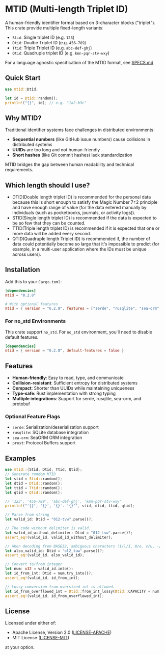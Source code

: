 # MTID (Multi-length Triplet ID)

<!-- cargo-rdme start -->

A human-friendly identifier format based on 3-character blocks ("triplet").
This crate provide multiple fixed-length variants:

- `Stid`: Single triplet ID (e.g. `123`)
- `Dtid`: Doulbe Triplet ID (e.g. `456-789`)
- `Ttid`: Triple Triplet ID (e.g. `abc-def-ghj`)
- `Qtid`: Quadruple triplet ID (e.g. `kmn-pqr-stv-wxy`)

For a language agnostic specification of the MTID format, see [SPECS.md](https://github.com/fluo10/mtid/blob/main/SPECS.md)

## Quick Start

```rust
use mtid::Dtid;

let id = Dtid::random();
println!("{}", id); // e.g. "1a2-b3c"

```

## Why MTID?

Traditional identifier systems face challenges in distributed environments:

- **Sequential numbers** (like GitHub issue numbers) cause collisions in distributed systems
- **UUIDs** are too long and not human-friendly
- **Short hashes** (like Git commit hashes) lack standardization

MTID bridges the gap between human readability and technical requirements.

## Which length should I use?

- DTID(Double length triplet ID) is recommended for the personal data
  because this is short enouph to satisfy the Magic Number 7±2 principle and have enough range of value
  (for the data entered manually by individuals (such as pocketbooks, journals, or activity logs)).
- STID(Single length triplet ID) is recommended if the data is expected to be so few that they can be counted.
- TTID(Triple length triplet ID) is recommended if it is expected that one or more data will be added every second.
- QTID(Quadruple length Triplet ID) is recommended if, the number of data could potentially become so large that it's impossible to predict
  (for example, in a multi-user application where the IDs must be unique across users).

## Installation

Add this to your `Cargo.toml`:

```toml
[dependencies]
mtid = "0.2.0"

# With optional features
mtid = { version = "0.2.0", features = ["serde", "rusqlite", "sea-orm", "prost"] }
```

### For no_std Environments

This crate support `no_std`.
For `no_std` environment, you'll need to disable default features.

```toml
[dependencies]
mtid = { version = "0.2.0", default-features = false }
``` 

## Features

- **Human-friendly**: Easy to read, type, and communicate
- **Collision-resistant**: Sufficient entropy for distributed systems
- **Compact**: Shorter than UUIDs while maintaining uniqueness
- **Type-safe**: Rust implementation with strong typing
- **Multiple integrations**: Support for serde, rusqlite, sea-orm, and protobuf

### Optional Feature Flags

- `serde`: Serialization/deserialization support
- `rusqlite`: SQLite database integration
- `sea-orm`: SeaORM ORM integration  
- `prost`: Protocol Buffers support

## Examples

```rust
use mtid::{Stid, Dtid, Ttid, Qtid};
// Generate random MTID
let stid = Stid::random(); 
let dtid = Dtid::random();
let ttid = Ttid::random();
let qtid = Qtid::random();

// '123', '456-789', 'abc-def-ghj', 'kmn-pqr-stv-wxy'
println!("'{}', '{}', '{}'. '{}'", stid, dtid, ttid, qtid); 

// Parse from string
let valid_id: Dtid = "012-tvw".parse()?;

// The code without delimiter is valid.
let valid_id_without_delimiter: Dtid = "012-tvw".parse()?;
assert_eq!(valid_id, valid_id_without_delimiter);

// When decoding from BASE32, ambiguous characters (1/l/I, 0/o, v/u, -/_) are treated as 1, 0, v, and - respectively, so they do not cause errors.
let also_valid_id: Dtid = "ol2_tuw".parse()?;
assert_eq!(valid_id, also_valid_id);

// Convert to/from integer
let num: u32 = valid_id.into();
let id_from_int: Dtid = num.try_into()?;
assert_eq!(valid_id, id_from_int);

// Lossy comversion from oversized int is allowed.
let id_from_overflowed_int = Dtid::from_int_lossy(Dtid::CAPACITY + num);
assert_eq!(valid_id, id_from_overflowed_int);

```



<!-- cargo-rdme end -->

## License

Licensed under either of:

- Apache License, Version 2.0 ([LICENSE-APACHE](LICENSE-APACHE))
- MIT License ([LICENSE-MIT](LICENSE-MIT))

at your option.
